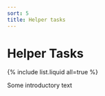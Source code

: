 ```yaml
---
sort: 5
title: Helper tasks
---
```


# Helper Tasks

{% include list.liquid all=true %}

Some introductory text
